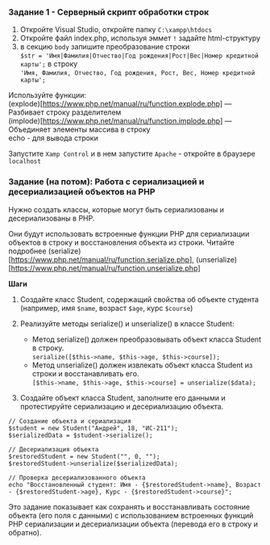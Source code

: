 ### Задание 1 - Серверный скрипт обработки строк

1. Откройте Visual Studio, откройте папку `C:\xampp\htdocs`
2. Откройте файл index.php, используя эммет `!` задайте html-структуру 
3. в секцию `body` запишите преобразование строки  
`$str = 'Имя|Фамилия|Отчество|Год рождения|Рост|Вес|Номер кредитной карты';`
в строку   
`'Имя, Фамилия, Отчество, Год рождения, Рост, Вес, Номер кредитной карты';`

Используйте функции:  
(explode)[https://www.php.net/manual/ru/function.explode.php] — Разбивает строку разделителем   
(implode)[https://www.php.net/manual/ru/function.implode.php] — Объединяет элементы массива в строку  
echo   - для вывода строки   

Запустите `Xamp Control` и в нем запустите `Apache` - откройте в браузере `localhost`  


### Задание (на потом): Работа с сериализацией и десериализацией объектов на PHP

Нужно создать классы, которые могут быть сериализованы и десериализованы в PHP.  

Они будут использовать встроенные функции PHP для сериализации объектов в строку и восстановления объекта из строки.
Читайте подробнее (serialize)[https://www.php.net/manual/ru/function.serialize.php], (unserialize)[https://www.php.net/manual/ru/function.unserialize.php]

**Шаги**

1. Создайте класс Student, содержащий свойства об объекте студента (например, имя `$name`, возраст `$age`, курс `$course`)

2. Реализуйте методы serialize() и unserialize() в классе Student:
   - Метод serialize() должен преобразовывать объект класса Student в строку.   
   `serialize([$this->name, $this->age, $this->course]);`
   - Метод unserialize() должен извлекать объект класса Student из строки и восстанавливать его.    
    `[$this->name, $this->age, $this->course] = unserialize($data);`

3. Создайте объект класса Student, заполните его данными и протестируйте сериализацию и десериализацию объекта.
```
// Создание объекта и сериализация
$student = new Student("Андрей", 18, "ИС-211");
$serializedData = $student->serialize();

// Десериализация объекта
$restoredStudent = new Student("", 0, "");
$restoredStudent->unserialize($serializedData);

// Проверка десериализованного объекта
echo "Восстановленный студент: Имя - {$restoredStudent->name}, Возраст - {$restoredStudent->age}, Курс - {$restoredStudent->course}";
```

Это задание показывает как сохранять и восстанавливать состояние объекта (его поля с данными)
с использованием встроенных функций PHP сериализации и десериализации объекта (перевода его в строку и обратно).  
